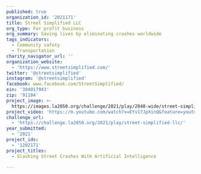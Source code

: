 ```yaml
---
published: true
organization_id: '2021171'
title: Street Simplified LLC
org_type: For profit business
org_summary: Saving lives by eliminating crashes worldwide
tags_indicators:
  - Community safety
  - Transportation
charity_navigator_url: ''
organization_website:
  - 'https://www.streetsimplified.com/'
twitter: '@streetsimplified'
instagram: '@streetsimplified'
facebook: www.facebook.com/StreetSimplified/
ein: '384017943'
zip: '91104'
project_image: >-
  https://images.la2050.org/challenge/2021/play/2048-wide/street-simplified-llc.jpg
project_video: 'https://m.youtube.com/watch?v=EYv17JpXinQ&feature=youtu.be'
challenge_url:
  - 'https://challenge.la2050.org/2021/play/street-simplified-llc/'
year_submitted:
  - '2021'
project_ids:
  - '1202171'
project_titles:
  - Slashing Street Crashes With Artificial Intelligence

---
```

